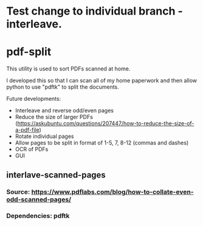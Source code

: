 # Test change to individual branch - interleave. 

# pdf-split

This utility is used to sort PDFs scanned at home.

I developed this so that I can scan all of my home paperwork and then allow python to use "pdftk" to split the documents.

Future developments:
- Interleave and reverse odd/even pages
- Reduce the size of larger PDFs (https://askubuntu.com/questions/207447/how-to-reduce-the-size-of-a-pdf-file)
- Rotate individual pages
- Allow pages to be split in format of 1-5, 7, 8-12 (commas and dashes)
- OCR of PDFs
- GUI

## interlave-scanned-pages

### Source: https://www.pdflabs.com/blog/how-to-collate-even-odd-scanned-pages/

### Dependencies: pdftk

